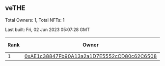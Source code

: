 ## veTHE

Total Owners: 1, Total NFTs: 1

Last built: Fri, 02 Jun 2023 05:07:28 GMT

| Rank | Owner | Voting Power | Influence | NFTs Id |
| --- | --- | --- | --- | --- |
  | 1 | [0xAE1c38847Fb90A13a2a1D7E5552cCD80c62C6508](https://debank.com/profile/0xAE1c38847Fb90A13a2a1D7E5552cCD80c62C6508?chain=bsc) | 2,150,801.258 | 4.41413% | 1 |